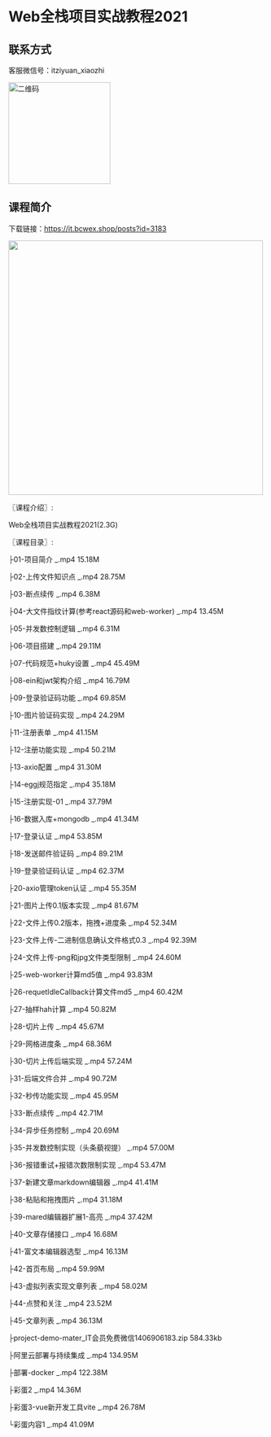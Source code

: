 # Web全栈项目实战教程2021

## 联系方式

客服微信号：itziyuan_xiaozhi

<img src="https://ziyuanyun.oss-cn-guangzhou.aliyuncs.com/common/20240614073449/666b82192834a.jpg" width="200" height="200" alt="二维码">

## 课程简介

下载链接：https://it.bcwex.shop/posts?id=3183

<img src="https://ziyuanyun.oss-cn-guangzhou.aliyuncs.com/yun/20240515185037/6644937d8e5ce.jpg" width="500" alt="">

  〖课程介绍〗:

 Web全栈项目实战教程2021(2.3G)

 〖课程目录〗:

 ├01-项目简介 _.mp4 15.18M

 ├02-上传文件知识点 _.mp4 28.75M

 ├03-断点续传 _.mp4 6.38M

 ├04-大文件指纹计算(参考react源码和web-worker) _.mp4 13.45M

 ├05-并发数控制逻辑 _.mp4 6.31M

 ├06-项目搭建 _.mp4 29.11M

 ├07-代码规范+huky设置 _.mp4 45.49M

 ├08-ein和jwt架构介绍 _.mp4 16.79M

 ├09-登录验证码功能 _.mp4 69.85M

 ├10-图片验证码实现 _.mp4 24.29M

 ├11-注册表单 _.mp4 41.15M

 ├12-注册功能实现 _.mp4 50.21M

 ├13-axio配置 _.mp4 31.30M

 ├14-eggj规范指定 _.mp4 35.18M

 ├15-注册实现-01 _.mp4 37.79M

 ├16-数据入库+mongodb _.mp4 41.34M

 ├17-登录认证 _.mp4 53.85M

 ├18-发送邮件验证码 _.mp4 89.21M

 ├19-登录验证码认证 _.mp4 62.37M

 ├20-axio管理token认证 _.mp4 55.35M

 ├21-图片上传0.1版本实现 _.mp4 81.67M

 ├22-文件上传0.2版本，拖拽+进度条 _.mp4 52.34M

 ├23-文件上传-二进制信息确认文件格式0.3 _.mp4 92.39M

 ├24-文件上传-png和jpg文件类型限制 _.mp4 24.60M

 ├25-web-worker计算md5值 _.mp4 93.83M

 ├26-requetIdleCallback计算文件md5 _.mp4 60.42M

 ├27-抽样hah计算 _.mp4 50.82M

 ├28-切片上传 _.mp4 45.67M

 ├29-网格进度条 _.mp4 68.36M

 ├30-切片上传后端实现 _.mp4 57.24M

 ├31-后端文件合并 _.mp4 90.72M

 ├32-秒传功能实现 _.mp4 45.95M

 ├33-断点续传 _.mp4 42.71M

 ├34-异步任务控制 _.mp4 20.69M

 ├35-并发数控制实现（头条藐视提） _.mp4 57.00M

 ├36-报错重试+报错次数限制实现 _.mp4 53.47M

 ├37-新建文章markdown编辑器 _.mp4 41.41M

 ├38-粘贴和拖拽图片 _.mp4 31.18M

 ├39-mared编辑器扩展1-高亮 _.mp4 37.42M

 ├40-文章存储接口 _.mp4 16.68M

 ├41-富文本编辑器选型 _.mp4 16.13M

 ├42-首页布局 _.mp4 59.99M

 ├43-虚拟列表实现文章列表 _.mp4 58.02M

 ├44-点赞和关注 _.mp4 23.52M

 ├45-文章列表 _.mp4 36.13M

 ├project-demo-mater_IT会员免费微信1406906183.zip 584.33kb

 ├阿里云部署与持续集成 _.mp4 134.95M

 ├部署-docker _.mp4 122.38M

 ├彩蛋2 _.mp4 14.36M

 ├彩蛋3-vue新开发工具vite _.mp4 26.78M

 └彩蛋内容1 _.mp4 41.09M

  